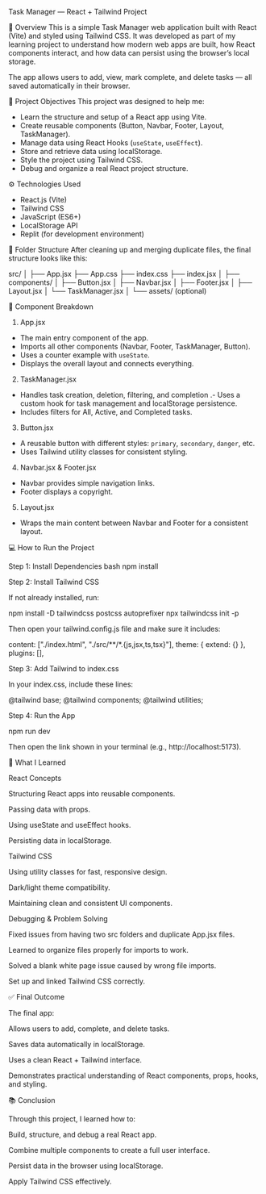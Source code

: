 Task Manager — React + Tailwind Project

📘 Overview
This is a simple Task Manager web application built with React (Vite) and styled using Tailwind CSS.
It was developed as part of my learning project to understand how modern web apps are built, how React components interact, and how data can persist using the browser’s local storage.

The app allows users to add, view, mark complete, and delete tasks — all saved automatically in their browser.



🎯 Project Objectives
This project was designed to help me:
- Learn the structure and setup of a React app using Vite.
- Create reusable components (Button, Navbar, Footer, Layout, TaskManager).
- Manage data using React Hooks (`useState`, `useEffect`).
- Store and retrieve data using localStorage.
- Style the project using Tailwind CSS.
- Debug and organize a real React project structure.



⚙️ Technologies Used
- React.js (Vite)
- Tailwind CSS
- JavaScript (ES6+)
- LocalStorage API
- Replit (for development environment)



📂 Folder Structure
After cleaning up and merging duplicate files, the final structure looks like this:

src/ │ ├── App.jsx ├── App.css ├── index.css ├── index.jsx │ ├── components/ │   ├── Button.jsx │   ├── Navbar.jsx │   ├── Footer.jsx │   ├── Layout.jsx │   └── TaskManager.jsx │ └── assets/ (optional)



🧩 Component Breakdown

1. App.jsx
- The main entry component of the app.
- Imports all other components (Navbar, Footer, TaskManager, Button).
- Uses a counter example with `useState`.
- Displays the overall layout and connects everything.

2. TaskManager.jsx
- Handles task creation, deletion, filtering, and completion
.- Uses a custom hook for task management and localStorage persistence.
- Includes filters for All, Active, and Completed tasks.

3. Button.jsx
- A reusable button with different styles: `primary`, `secondary`, `danger`, etc.
- Uses Tailwind utility classes for consistent styling.

4. Navbar.jsx & Footer.jsx
- Navbar provides simple navigation links.
- Footer displays a copyright.

5. Layout.jsx
- Wraps the main content between Navbar and Footer for a consistent layout.



💻 How to Run the Project

Step 1: Install Dependencies
bash
npm install

Step 2: Install Tailwind CSS

If not already installed, run:

npm install -D tailwindcss postcss autoprefixer
npx tailwindcss init -p

Then open your tailwind.config.js file and make sure it includes:

content: ["./index.html", "./src/**/*.{js,jsx,ts,tsx}"],
theme: { extend: {} },
plugins: [],

Step 3: Add Tailwind to index.css

In your index.css, include these lines:

@tailwind base;
@tailwind components;
@tailwind utilities;

Step 4: Run the App

npm run dev

Then open the link shown in your terminal (e.g., http://localhost:5173).




🧠 What I Learned

React Concepts

Structuring React apps into reusable components.

Passing data with props.

Using useState and useEffect hooks.

Persisting data in localStorage.


Tailwind CSS

Using utility classes for fast, responsive design.

Dark/light theme compatibility.

Maintaining clean and consistent UI components.


Debugging & Problem Solving

Fixed issues from having two src folders and duplicate App.jsx files.

Learned to organize files properly for imports to work.

Solved a blank white page issue caused by wrong file imports.

Set up and linked Tailwind CSS correctly.



✅ Final Outcome

The final app:

Allows users to add, complete, and delete tasks.

Saves data automatically in localStorage.

Uses a clean React + Tailwind interface.

Demonstrates practical understanding of React components, props, hooks, and styling.



📚 Conclusion

Through this project, I learned how to:

Build, structure, and debug a real React app.

Combine multiple components to create a full user interface.

Persist data in the browser using localStorage.

Apply Tailwind CSS effectively.